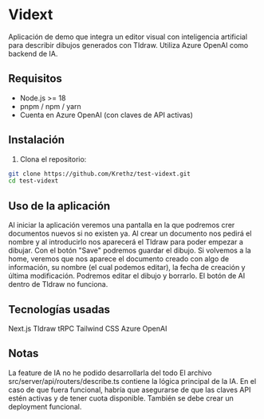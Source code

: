 # Vidext

Aplicación de demo que integra un editor visual con inteligencia artificial para describir dibujos generados con Tldraw. Utiliza Azure OpenAI como backend de IA.

## Requisitos

- Node.js >= 18
- pnpm / npm / yarn
- Cuenta en Azure OpenAI (con claves de API activas)

## Instalación

1. Clona el repositorio:

```bash
git clone https://github.com/Krethz/test-vidext.git
cd test-vidext
```

## Uso de la aplicación

Al iniciar la aplicación veremos una pantalla en la que podremos crer documentos nuevos si no existen ya.
Al crear un documento nos pedirá el nombre y al introducirlo nos aparecerá el Tldraw para poder empezar a dibujar. Con el botón "Save" podremos guardar el dibujo.
Si volvemos a la home, veremos que nos aparece el documento creado con algo de información, su nombre (el cual podemos editar), la fecha de creación y última modificación. Podremos editar el dibujo y borrarlo.
El botón de AI dentro de Tldraw no funciona.

## Tecnologías usadas

Next.js
Tldraw
tRPC
Tailwind CSS
Azure OpenAI

## Notas

La feature de IA no he podido desarrollarla del todo
El archivo src/server/api/routers/describe.ts contiene la lógica principal de la IA.
En el caso de que fuera funcional, habría que asegurarse de que las claves API estén activas y de tener cuota disponible.
También se debe crear un deployment funcional.

